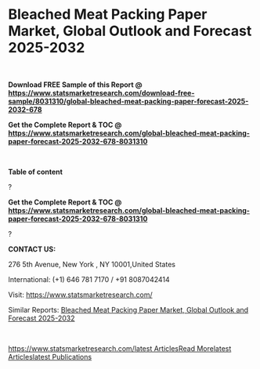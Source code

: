 <h1>Bleached Meat Packing Paper Market, Global Outlook and Forecast 2025-2032</h1><br/><p><strong>Download FREE Sample of this Report @ <a href="https://www.statsmarketresearch.com/download-free-sample/8031310/global-bleached-meat-packing-paper-forecast-2025-2032-678">https://www.statsmarketresearch.com/download-free-sample/8031310/global-bleached-meat-packing-paper-forecast-2025-2032-678</a></strong></p>
 
 
 
 <div><b>Get the Complete Report & TOC @ <a href="https://www.statsmarketresearch.com/global-bleached-meat-packing-paper-forecast-2025-2032-678-8031310">https://www.statsmarketresearch.com/global-bleached-meat-packing-paper-forecast-2025-2032-678-8031310</a></b></div>
 
 
 
 <p><br />
 
 <b>Table of content</b></p>
 
 
 
 <p>? </p>
 
 
 
 <div><b>Get the Complete Report & TOC @ <a href="https://www.statsmarketresearch.com/global-bleached-meat-packing-paper-forecast-2025-2032-678-8031310">https://www.statsmarketresearch.com/global-bleached-meat-packing-paper-forecast-2025-2032-678-8031310</a></b></div>
 
 
 
 <p>? </p>
 
 
 
 <p><b>CONTACT US:</b><br />
 
 276 5th Avenue, New York , NY 10001,United States<br />
 
 International: (+1) 646 781 7170 / +91 8087042414<br />
 
 Visit: <a href="https://www.statsmarketresearch.com/">https://www.statsmarketresearch.com/</a><br />
 
 Similar Reports: <a href="https://www.statsmarketresearch.com/global-bleached-meat-packing-paper-forecast-2025-2032-678-8031310">Bleached Meat Packing Paper Market, Global Outlook and Forecast 2025-2032</a><br />
 
 <br />
 
 <a href="https://gyeongbokgung.com">https://www.statsmarketresearch.com/</a><a href="https://hallyeomaritime.com">latest Articles</a><a href="https://jingwansa.com">Read More</a><a href="https://nguoiviet.jp/">latest Articles</a><a href="https://www.intelmarketresearch.com/">latest Publications</a></p>